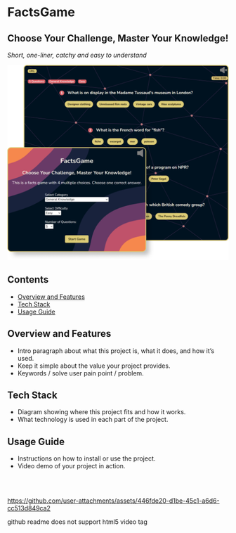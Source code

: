 # FactsGame

## Choose Your Challenge, Master Your Knowledge!

_Short, one-liner, catchy and easy to understand_

![Screenshot 1 Hero](./public/readme-img-01.png)

## Contents

- [Overview and Features](#overview-and-features)
- [Tech Stack](#tech-stack)
- [Usage Guide](#usage-guide)

## Overview and Features

- Intro paragraph about what this project is, what it does, and how it’s used.
- Keep it simple about the value your project provides.
- Keywords / solve user pain point / problem.

## Tech Stack

- Diagram showing where this project fits and how it works.
- What technology is used in each part of the project.

## Usage Guide

- Instructions on how to install or use the project.
- Video demo of your project in action.

<br/>
<br/>

https://github.com/user-attachments/assets/446fde20-d1be-45c1-a6d6-cc513d849ca2

github readme does not support html5 video tag
